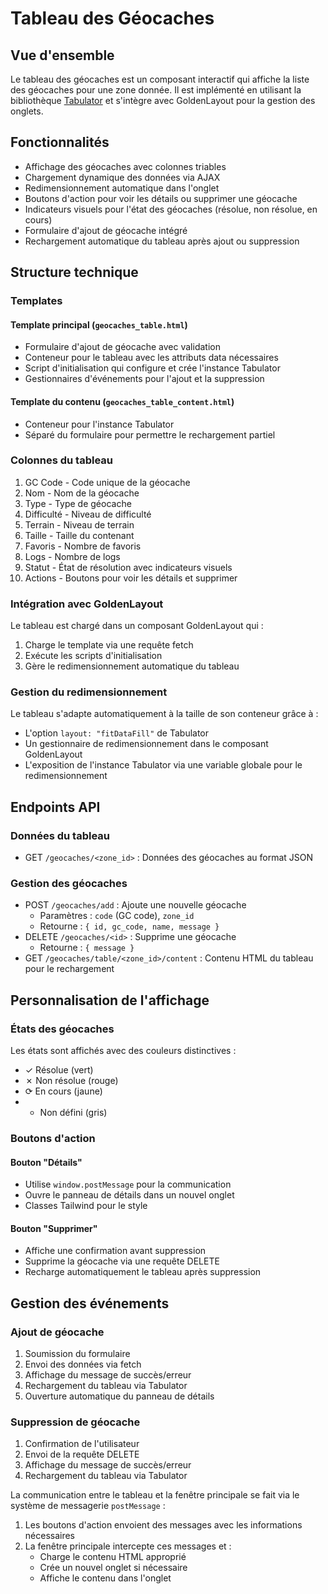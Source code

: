 # Tableau des Géocaches

## Vue d'ensemble

Le tableau des géocaches est un composant interactif qui affiche la liste des géocaches pour une zone donnée. Il est implémenté en utilisant la bibliothèque [Tabulator](http://tabulator.info/) et s'intègre avec GoldenLayout pour la gestion des onglets.

## Fonctionnalités

- Affichage des géocaches avec colonnes triables
- Chargement dynamique des données via AJAX
- Redimensionnement automatique dans l'onglet
- Boutons d'action pour voir les détails ou supprimer une géocache
- Indicateurs visuels pour l'état des géocaches (résolue, non résolue, en cours)
- Formulaire d'ajout de géocache intégré
- Rechargement automatique du tableau après ajout ou suppression

## Structure technique

### Templates

#### Template principal (`geocaches_table.html`)
- Formulaire d'ajout de géocache avec validation
- Conteneur pour le tableau avec les attributs data nécessaires
- Script d'initialisation qui configure et crée l'instance Tabulator
- Gestionnaires d'événements pour l'ajout et la suppression

#### Template du contenu (`geocaches_table_content.html`)
- Conteneur pour l'instance Tabulator
- Séparé du formulaire pour permettre le rechargement partiel

### Colonnes du tableau

1. GC Code - Code unique de la géocache
2. Nom - Nom de la géocache
3. Type - Type de géocache
4. Difficulté - Niveau de difficulté
5. Terrain - Niveau de terrain
6. Taille - Taille du contenant
7. Favoris - Nombre de favoris
8. Logs - Nombre de logs
9. Statut - État de résolution avec indicateurs visuels
10. Actions - Boutons pour voir les détails et supprimer

### Intégration avec GoldenLayout

Le tableau est chargé dans un composant GoldenLayout qui :
1. Charge le template via une requête fetch
2. Exécute les scripts d'initialisation
3. Gère le redimensionnement automatique du tableau

### Gestion du redimensionnement

Le tableau s'adapte automatiquement à la taille de son conteneur grâce à :
- L'option `layout: "fitDataFill"` de Tabulator
- Un gestionnaire de redimensionnement dans le composant GoldenLayout
- L'exposition de l'instance Tabulator via une variable globale pour le redimensionnement

## Endpoints API

### Données du tableau
- GET `/geocaches/<zone_id>` : Données des géocaches au format JSON

### Gestion des géocaches
- POST `/geocaches/add` : Ajoute une nouvelle géocache
  - Paramètres : `code` (GC code), `zone_id`
  - Retourne : `{ id, gc_code, name, message }`
- DELETE `/geocaches/<id>` : Supprime une géocache
  - Retourne : `{ message }`
- GET `/geocaches/table/<zone_id>/content` : Contenu HTML du tableau pour le rechargement

## Personnalisation de l'affichage

### États des géocaches

Les états sont affichés avec des couleurs distinctives :
- ✓ Résolue (vert)
- ✗ Non résolue (rouge)
- ⟳ En cours (jaune)
- - Non défini (gris)

### Boutons d'action

#### Bouton "Détails"
- Utilise `window.postMessage` pour la communication
- Ouvre le panneau de détails dans un nouvel onglet
- Classes Tailwind pour le style

#### Bouton "Supprimer"
- Affiche une confirmation avant suppression
- Supprime la géocache via une requête DELETE
- Recharge automatiquement le tableau après suppression

## Gestion des événements

### Ajout de géocache
1. Soumission du formulaire
2. Envoi des données via fetch
3. Affichage du message de succès/erreur
4. Rechargement du tableau via Tabulator
5. Ouverture automatique du panneau de détails

### Suppression de géocache
1. Confirmation de l'utilisateur
2. Envoi de la requête DELETE
3. Affichage du message de succès/erreur
4. Rechargement du tableau via Tabulator

La communication entre le tableau et la fenêtre principale se fait via le système de messagerie `postMessage` :
1. Les boutons d'action envoient des messages avec les informations nécessaires
2. La fenêtre principale intercepte ces messages et :
   - Charge le contenu HTML approprié
   - Crée un nouvel onglet si nécessaire
   - Affiche le contenu dans l'onglet
